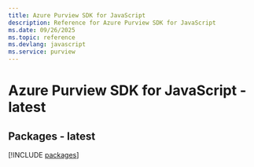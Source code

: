 ```yaml
---
title: Azure Purview SDK for JavaScript
description: Reference for Azure Purview SDK for JavaScript
ms.date: 09/26/2025
ms.topic: reference
ms.devlang: javascript
ms.service: purview
---
```

# Azure Purview SDK for JavaScript - latest
## Packages - latest
[!INCLUDE [packages](purview-index.md)]